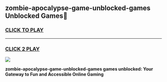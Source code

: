 
## zombie-apocalypse-game-unblocked-games Unblocked Games👋
<h3>
<a href="https://news.freeplayer.one?title=zombie-apocalypse-game-unblocked-games&ref=16F">CLICK TO PLAY</a></h3>
<hr>

<h3>
<a href="https://news.freeplayer.one?title=zombie-apocalypse-game-unblocked-games&ref=16F">CLICK 2 PLAY</a>
  
</h3>

<a href="https://news.freeplayer.one?title=zombie-apocalypse-game-unblocked-games&ref=16F/"><img src="https://clearcache.store/games.png"></a>


**zombie-apocalypse-game-unblocked-games games unblocked: Your Gateway to Fun and Accessible Online Gaming**
